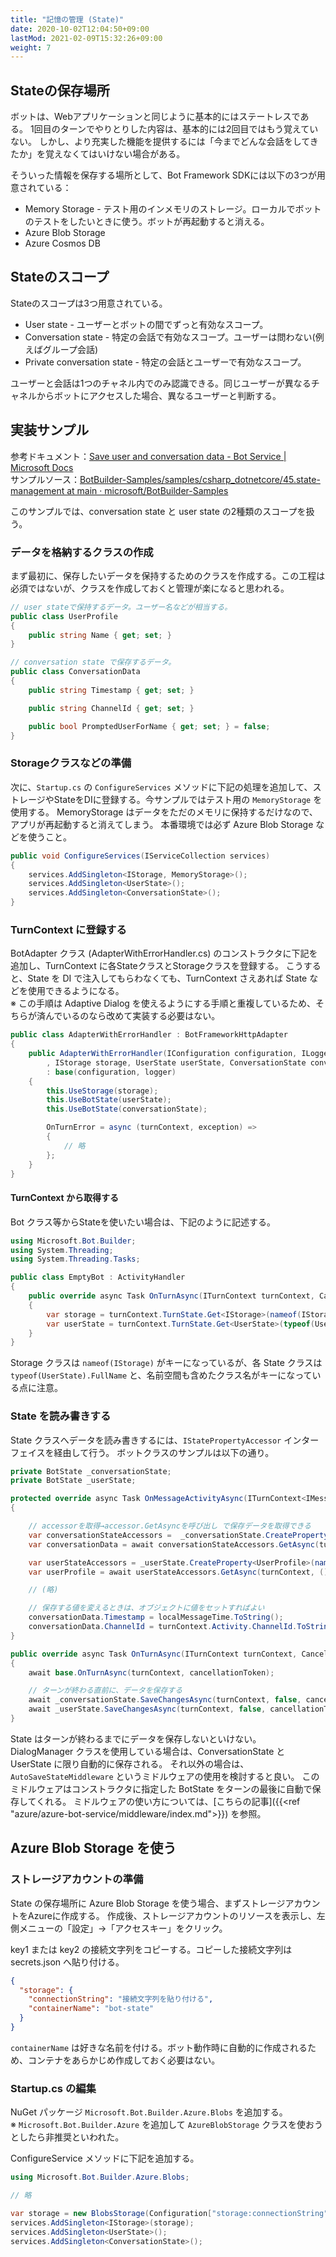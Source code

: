 ```yaml
---
title: "記憶の管理 (State)"
date: 2020-10-02T12:04:50+09:00
lastMod: 2021-02-09T15:32:26+09:00
weight: 7
---
```


## Stateの保存場所

ボットは、Webアプリケーションと同じように基本的にはステートレスである。
1回目のターンでやりとりした内容は、基本的には2回目ではもう覚えていない。
しかし、より充実した機能を提供するには「今までどんな会話をしてきたか」を覚えなくてはいけない場合がある。

そういった情報を保存する場所として、Bot Framework SDKには以下の3つが用意されている：

* Memory Storage - テスト用のインメモリのストレージ。ローカルでボットのテストをしたいときに使う。ボットが再起動すると消える。
* Azure Blob Storage
* Azure Cosmos DB

## Stateのスコープ

Stateのスコープは3つ用意されている。

* User state - ユーザーとボットの間でずっと有効なスコープ。
* Conversation state - 特定の会話で有効なスコープ。ユーザーは問わない(例えばグループ会話)
* Private conversation state - 特定の会話とユーザーで有効なスコープ。

ユーザーと会話は1つのチャネル内でのみ認識できる。同じユーザーが異なるチャネルからボットにアクセスした場合、異なるユーザーと判断する。

## 実装サンプル
参考ドキュメント：[Save user and conversation data - Bot Service | Microsoft Docs](https://docs.microsoft.com/en-us/azure/bot-service/bot-builder-howto-v4-state?view=azure-bot-service-4.0&tabs=csharp)  
サンプルソース：[BotBuilder-Samples/samples/csharp_dotnetcore/45.state-management at main · microsoft/BotBuilder-Samples](https://github.com/microsoft/BotBuilder-Samples/tree/main/samples/csharp_dotnetcore/45.state-management)

このサンプルでは、conversation state と user state の2種類のスコープを扱う。

### データを格納するクラスの作成
まず最初に、保存したいデータを保持するためのクラスを作成する。この工程は必須ではないが、クラスを作成しておくと管理が楽になると思われる。

```csharp
// user stateで保持するデータ。ユーザー名などが相当する。
public class UserProfile
{
    public string Name { get; set; }
}
```

```csharp
// conversation state で保存するデータ。
public class ConversationData
{
    public string Timestamp { get; set; }

    public string ChannelId { get; set; }

    public bool PromptedUserForName { get; set; } = false;
}
```

### Storageクラスなどの準備
次に、`Startup.cs` の `ConfigureServices` メソッドに下記の処理を追加して、ストレージやStateをDIに登録する。今サンプルではテスト用の `MemoryStorage` を使用する。
MemoryStorage はデータをただのメモリに保持するだけなので、アプリが再起動すると消えてしまう。
本番環境では必ず Azure Blob Storage などを使うこと。

```csharp
public void ConfigureServices(IServiceCollection services)
{
    services.AddSingleton<IStorage, MemoryStorage>();
    services.AddSingleton<UserState>();
    services.AddSingleton<ConversationState>();
}
```

### TurnContext に登録する
BotAdapter クラス (AdapterWithErrorHandler.cs) のコンストラクタに下記を追加し、TurnContext に各StateクラスとStorageクラスを登録する。
こうすると、State を DI で注入してもらわなくても、TurnContext さえあれば State などを使用できるようになる。  
※ この手順は Adaptive Dialog を使えるようにする手順と重複しているため、そちらが済んでいるのなら改めて実装する必要はない。

```cs {hl_lines=[4,7,8,9]}
public class AdapterWithErrorHandler : BotFrameworkHttpAdapter
{
    public AdapterWithErrorHandler(IConfiguration configuration, ILogger<BotFrameworkHttpAdapter> logger
        , IStorage storage, UserState userState, ConversationState conversationState)
        : base(configuration, logger)
    {
        this.UseStorage(storage);
        this.UseBotState(userState);
        this.UseBotState(conversationState);

        OnTurnError = async (turnContext, exception) =>
        {
            // 略
        };
    }
}
```

#### TurnContext から取得する
Bot クラス等からStateを使いたい場合は、下記のように記述する。

```cs {hl_lines=[9,10]}
using Microsoft.Bot.Builder;
using System.Threading;
using System.Threading.Tasks;

public class EmptyBot : ActivityHandler
{
    public override async Task OnTurnAsync(ITurnContext turnContext, CancellationToken cancellationToken = default)
    {
        var storage = turnContext.TurnState.Get<IStorage>(nameof(IStorage));
        var userState = turnContext.TurnState.Get<UserState>(typeof(UserState).FullName);
    }
}
```

Storage クラスは `nameof(IStorage)` がキーになっているが、各 State クラスは `typeof(UserState).FullName` と、名前空間も含めたクラス名がキーになっている点に注意。

### State を読み書きする
State クラスへデータを読み書きするには、`IStatePropertyAccessor` インターフェイスを経由して行う。
ボットクラスのサンプルは以下の通り。

```csharp
private BotState _conversationState;
private BotState _userState;

protected override async Task OnMessageActivityAsync(ITurnContext<IMessageActivity> turnContext, CancellationToken cancellationToken)
{

    // accessorを取得→accessor.GetAsyncを呼び出し で保存データを取得できる
    var conversationStateAccessors =  _conversationState.CreateProperty<ConversationData>(nameof(ConversationData));
    var conversationData = await conversationStateAccessors.GetAsync(turnContext, () => new ConversationData());

    var userStateAccessors = _userState.CreateProperty<UserProfile>(nameof(UserProfile));
    var userProfile = await userStateAccessors.GetAsync(turnContext, () => new UserProfile());

    // (略)

    // 保存する値を変えるときは、オブジェクトに値をセットすればよい
    conversationData.Timestamp = localMessageTime.ToString();
    conversationData.ChannelId = turnContext.Activity.ChannelId.ToString();
}

public override async Task OnTurnAsync(ITurnContext turnContext, CancellationToken cancellationToken = default(CancellationToken))
{
    await base.OnTurnAsync(turnContext, cancellationToken);

    // ターンが終わる直前に、データを保存する
    await _conversationState.SaveChangesAsync(turnContext, false, cancellationToken);
    await _userState.SaveChangesAsync(turnContext, false, cancellationToken);
}
```

State はターンが終わるまでにデータを保存しないといけない。
DialogManager クラスを使用している場合は、ConversationState と UserState に限り自動的に保存される。
それ以外の場合は、`AutoSaveStateMiddleware` というミドルウェアの使用を検討すると良い。
このミドルウェアはコンストラクタに指定した BotState をターンの最後に自動で保存してくれる。
ミドルウェアの使い方については、[こちらの記事]({{<ref "azure/azure-bot-service/middleware/index.md">}}) を参照。

## Azure Blob Storage を使う

### ストレージアカウントの準備
State の保存場所に Azure Blob Storage を使う場合、まずストレージアカウントをAzureに作成する。
作成後、ストレージアカウントのリソースを表示し、左側メニューの「設定」→「アクセスキー」をクリック。

key1 または key2 の接続文字列をコピーする。コピーした接続文字列は secrets.json へ貼り付ける。

```json
{
  "storage": {
    "connectionString": "接続文字列を貼り付ける",
    "containerName": "bot-state"
  }
}
```

`containerName` は好きな名前を付ける。ボット動作時に自動的に作成されるため、コンテナをあらかじめ作成しておく必要はない。

### Startup.cs の編集

NuGet パッケージ `Microsoft.Bot.Builder.Azure.Blobs` を追加する。  
※ `Microsoft.Bot.Builder.Azure` を追加して `AzureBlobStorage` クラスを使おうとしたら非推奨といわれた。

ConfigureService メソッドに下記を追加する。

```cs
using Microsoft.Bot.Builder.Azure.Blobs;

// 略

var storage = new BlobsStorage(Configuration["storage:connectionString"], Configuration["storage:containerName"]);
services.AddSingleton<IStorage>(storage);
services.AddSingleton<UserState>();
services.AddSingleton<ConversationState>();
```

